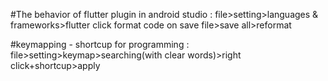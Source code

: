 #The behavior of flutter plugin in android studio
 : file>setting>languages & frameworks>flutter
 click format code on save
 file>save all>reformat

#keymapping - shortcup for programming
: file>setting>keymap>searching(with clear words)>right click+shortcup>apply